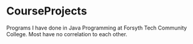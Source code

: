 # CourseProjects
Programs I have done in Java Programming at Forsyth Tech Community College. Most have no correlation to each other.
